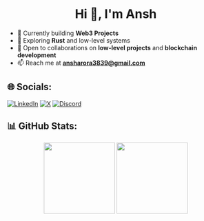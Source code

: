 <h1 align="center">Hi 👋, I'm Ansh</h1>


- 🔭 Currently building **Web3 Projects**  
- 🌱 Exploring **Rust** and low-level systems  
- 👯 Open to collaborations on **low-level projects** and **blockchain development**  
- 📫 Reach me at **ansharora3839@gmail.com**  

## 🌐 Socials:
[![LinkedIn](https://img.shields.io/badge/LinkedIn-%230077B5.svg?logo=linkedin&logoColor=white)](https://www.linkedin.com/in/ansharora3839/) [![X](https://img.shields.io/badge/X-black.svg?logo=X&logoColor=white)](https://x.com/ansh3839) [![Discord](https://img.shields.io/badge/Discord-%237289DA.svg?logo=discord&logoColor=white)](https://discordapp.com/users/1093636470268502108)
## 📊 GitHub Stats:
<p align="center">
  <img src="https://github-readme-stats.vercel.app/api?username=ansh808s&theme=gotham&show_icons=true&count_private=true" height="165" />
  <img src="https://github-readme-streak-stats.herokuapp.com/?user=ansh808s&theme=gotham" height="165" />
</p>
